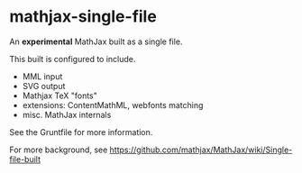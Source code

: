 mathjax-single-file
===================

An **experimental** MathJax built as a single file.

This built is configured to include.

* MML input
* SVG output
* Mathjax TeX "fonts"
* extensions: ContentMathML, webfonts matching
* misc. MathJax internals

See the Gruntfile for more information.

For more background, see https://github.com/mathjax/MathJax/wiki/Single-file-built

